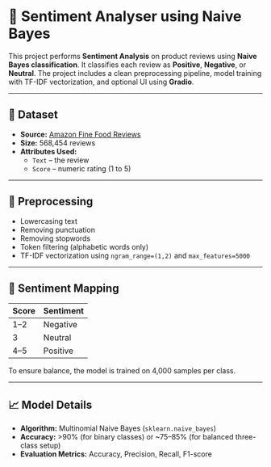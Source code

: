 # 🧠 Sentiment Analyser using Naive Bayes

This project performs **Sentiment Analysis** on product reviews using **Naive Bayes classification**. It classifies each review as **Positive**, **Negative**, or **Neutral**. The project includes a clean preprocessing pipeline, model training with TF-IDF vectorization, and optional UI using **Gradio**.

---

## 📂 Dataset

- **Source:** [Amazon Fine Food Reviews](https://www.kaggle.com/datasets/snap/amazon-fine-food-reviews)
- **Size:** 568,454 reviews
- **Attributes Used:**  
  - `Text` – the review  
  - `Score` – numeric rating (1 to 5)

---

## 🧪 Preprocessing

- Lowercasing text  
- Removing punctuation  
- Removing stopwords  
- Token filtering (alphabetic words only)
- TF-IDF vectorization using `ngram_range=(1,2)` and `max_features=5000`

---

## 🧮 Sentiment Mapping

| Score | Sentiment |
|-------|-----------|
| 1–2   | Negative  |
| 3     | Neutral   |
| 4–5   | Positive  |

To ensure balance, the model is trained on 4,000 samples per class.

---

## 📈 Model Details

- **Algorithm:** Multinomial Naive Bayes (`sklearn.naive_bayes`)
- **Accuracy:** >90% (for binary classes) or ~75–85% (for balanced three-class setup)
- **Evaluation Metrics:** Accuracy, Precision, Recall, F1-score

